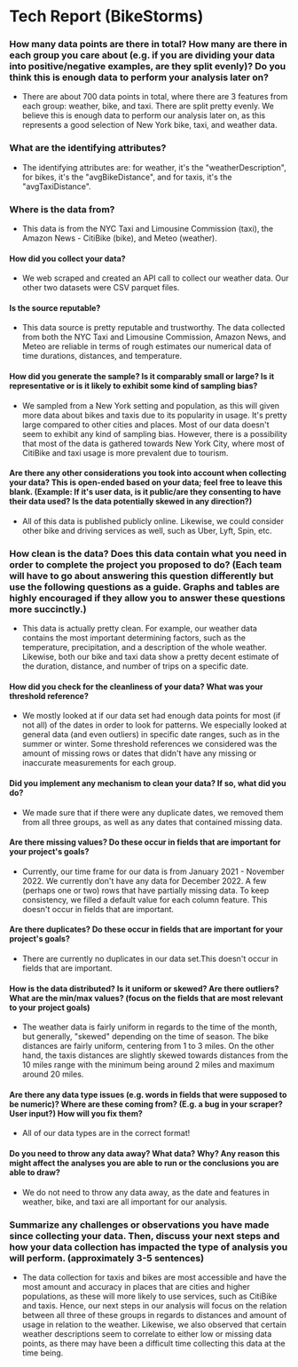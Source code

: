 # Tech Report (BikeStorms)

### How many data points are there in total? How many are there in each group you care about (e.g. if you are dividing your data into positive/negative examples, are they split evenly)? Do you think this is enough data to perform your analysis later on?

-   There are about 700 data points in total, where there are 3 features from each group: weather, bike, and taxi. There are split pretty evenly. We believe this is enough data to perform our analysis later on, as this represents a good selection of New York bike, taxi, and weather data.

### What are the identifying attributes?

-   The identifying attributes are: for weather, it's the "weatherDescription", for bikes, it's the "avgBikeDistance", and for taxis, it's the "avgTaxiDistance".

### Where is the data from?

-   This data is from the NYC Taxi and Limousine Commission (taxi), the Amazon News - CitiBike (bike), and Meteo (weather).

#### How did you collect your data?

-   We web scraped and created an API call to collect our weather data. Our other two datasets were CSV parquet files.

#### Is the source reputable?

-   This data source is pretty reputable and trustworthy. The data collected from both the NYC Taxi and Limousine Commission, Amazon News, and Meteo are reliable in terms of rough estimates our numerical data of time durations, distances, and temperature.

#### How did you generate the sample? Is it comparably small or large? Is it representative or is it likely to exhibit some kind of sampling bias?

-   We sampled from a New York setting and population, as this will given more data about bikes and taxis due to its popularity in usage. It's pretty large compared to other cities and places. Most of our data doesn't seem to exhibit any kind of sampling bias. However, there is a possibility that most of the data is gathered towards New York City, where most of CitiBike and taxi usage is more prevalent due to tourism.

#### Are there any other considerations you took into account when collecting your data? This is open-ended based on your data; feel free to leave this blank. (Example: If it's user data, is it public/are they consenting to have their data used? Is the data potentially skewed in any direction?)

-   All of this data is published publicly online. Likewise, we could consider other bike and driving services as well, such as Uber, Lyft, Spin, etc.

### How clean is the data? Does this data contain what you need in order to complete the project you proposed to do? (Each team will have to go about answering this question differently but use the following questions as a guide. Graphs and tables are highly encouraged if they allow you to answer these questions more succinctly.)

-   This data is actually pretty clean. For example, our weather data contains the most important determining factors, such as the temperature, precipitation, and a description of the whole weather. Likewise, both our bike and taxi data show a pretty decent estimate of the duration, distance, and number of trips on a specific date.

#### How did you check for the cleanliness of your data? What was your threshold reference?

-   We mostly looked at if our data set had enough data points for most (if not all) of the dates in order to look for patterns. We especially looked at general data (and even outliers) in specific date ranges, such as in the summer or winter. Some threshold references we considered was the amount of missing rows or dates that didn't have any missing or inaccurate measurements for each group.

#### Did you implement any mechanism to clean your data? If so, what did you do?

-   We made sure that if there were any duplicate dates, we removed them from all three groups, as well as any dates that contained missing data.

#### Are there missing values? Do these occur in fields that are important for your project's goals?

-   Currently, our time frame for our data is from January 2021 - November 2022. We currently don't have any data for December 2022. A few (perhaps one or two) rows that have partially missing data. To keep consistency, we filled a default value for each column feature. This doesn't occur in fields that are important.

#### Are there duplicates? Do these occur in fields that are important for your project's goals?

-   There are currently no duplicates in our data set.This doesn't occur in fields that are important.

#### How is the data distributed? Is it uniform or skewed? Are there outliers? What are the min/max values? (focus on the fields that are most relevant to your project goals)

-   The weather data is fairly uniform in regards to the time of the month, but generally, "skewed" depending on the time of season. The bike distances are fairly uniform, centering from 1 to 3 miles. On the other hand, the taxis distances are slightly skewed towards distances from the 10 miles range with the minimum being around 2 miles and maximum around 20 miles.

#### Are there any data type issues (e.g. words in fields that were supposed to be numeric)? Where are these coming from? (E.g. a bug in your scraper? User input?) How will you fix them?

-   All of our data types are in the correct format!

#### Do you need to throw any data away? What data? Why? Any reason this might affect the analyses you are able to run or the conclusions you are able to draw?

-   We do not need to throw any data away, as the date and features in weather, bike, and taxi are all important for our analysis.

### Summarize any challenges or observations you have made since collecting your data. Then, discuss your next steps and how your data collection has impacted the type of analysis you will perform. (approximately 3-5 sentences)

-   The data collection for taxis and bikes are most accessible and have the most amount and accuracy in places that are cities and higher populations, as these will more likely to use services, such as CitiBike and taxis. Hence, our next steps in our analysis will focus on the relation between all three of these groups in regards to distances and amount of usage in relation to the weather. Likewise, we also observed that certain weather descriptions seem to correlate to either low or missing data points, as there may have been a difficult time collecting this data at the time being.
